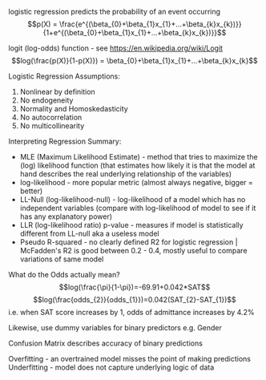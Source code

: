 
logistic regression predicts the probability of an event occurring
$$p(X) = \frac{e^{(\beta_{0}+\beta_{1}x_{1}+...+\beta_{k}x_{k})}}{1+e^{(\beta_{0}+\beta_{1}x_{1}+...+\beta_{k}x_{k})}}$$

logit (log-odds) function - see <https://en.wikipedia.org/wiki/Logit>
$$log(\frac{p(X)}{1-p(X)}) = \beta_{0}+\beta_{1}x_{1}+...+\beta_{k}x_{k}$$

Logistic Regression Assumptions:
1. Nonlinear by definition
2. No endogeneity
3. Normality and Homoskedasticity
4. No autocorrelation
5. No multicollinearity

Interpreting Regression Summary:
- MLE (Maximum Likelihood Estimate) - method that tries to maximize the (log) likelihood function (that estimates how likely it is that the model at hand describes the real underlying relationship of the variables)
- log-likelihood - more popular metric (almost always negative, bigger = better)
- LL-Null (log-likelihood-null) - log-likelihood of a model which has no independent variables (compare with log-likelihood of model to see if it has any explanatory power)
- LLR (log-likelihood ratio) p-value - measures if model is statistically different from LL-null aka a useless model
- Pseudo R-squared - no clearly defined R2 for logistic regression | McFadden's R2 is good between 0.2 - 0.4, mostly useful to compare variations of same model

What do the Odds actually mean?
$$log(\frac{\pi}{1-\pi})=-69.91+0.042*SAT$$
$$log(\frac{odds_{2}}{odds_{1}})=0.042(SAT_{2}-SAT_{1})$$
i.e. when SAT score increases by 1, odds of admittance increases by 4.2%

Likewise, use dummy variables for binary predictors e.g. Gender

Confusion Matrix describes accuracy of binary predictions

Overfitting - an overtrained model misses the point of making predictions
Underfitting - model does not capture underlying logic of data

